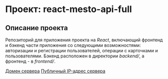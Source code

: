 # Проект: react-mesto-api-full

## Описание проекта    
Репозиторий для приложения проекта на *React*, включающий фронтенд и бэкенд части приложения со следующими возможностями: авторизации и регистрации пользователей, операции с карточками и пользователями. Бэкенд расположен в директории *backend/*, а фронтенд - в *frontend/*.

[Домен сервера](project-by-tvmarko.nomoredomains.xyz)
[Публичный IP-адрес сервера](51.250.82.80)

